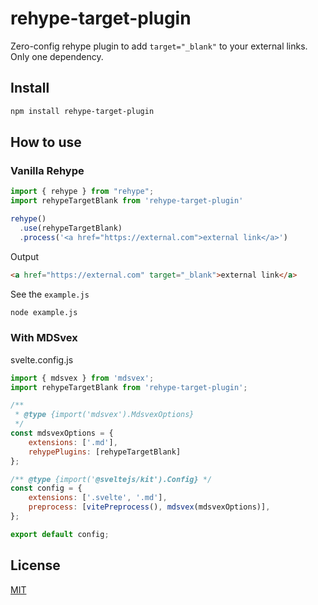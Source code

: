 # rehype-target-plugin

Zero-config rehype plugin to add `target="_blank"` to your external links. Only one dependency.

## Install

```sh
npm install rehype-target-plugin
```

## How to use

### Vanilla Rehype

```js
import { rehype } from "rehype";
import rehypeTargetBlank from 'rehype-target-plugin'

rehype()
  .use(rehypeTargetBlank)
  .process('<a href="https://external.com">external link</a>')
```

Output

```html
<a href="https://external.com" target="_blank">external link</a>
```

See the `example.js`

```sh
node example.js
```

### With MDSvex

svelte.config.js
```js
import { mdsvex } from 'mdsvex';
import rehypeTargetBlank from 'rehype-target-plugin';

/**
 * @type {import('mdsvex').MdsvexOptions}
 */
const mdsvexOptions = {
	extensions: ['.md'],
	rehypePlugins: [rehypeTargetBlank]
};

/** @type {import('@sveltejs/kit').Config} */
const config = {
	extensions: ['.svelte', '.md'],
	preprocess: [vitePreprocess(), mdsvex(mdsvexOptions)],
};

export default config;

```

## License

[MIT](./LICENSE)
